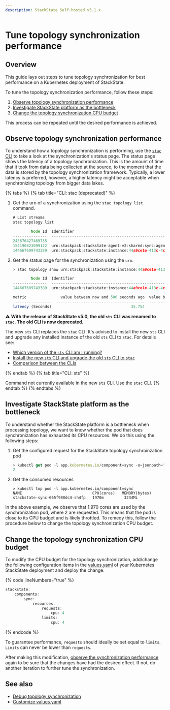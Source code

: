 ```yaml
---
description: StackState Self-hosted v5.1.x
---
```


# Tune topology synchronization performance

## Overview

This guide lays out steps to tune topology synchronization for best performance on a Kubernetes deployment of StackState.

To tune the topology synchronization performance, follow these steps:

1. [Observe topology synchronization performance](#observe-topology-synchronization-performance)
2. [Investigate StackState platform as the bottleneck](#investigate-stackstate-platform-as-the-bottleneck)
3. [Change the topology synchronization CPU budget](#change-the-topology-synchronization-cpu-budget)

This process can be repeated until the desired performance is achieved.

## Observe topology synchronization performance

To understand how a topology synchronization is performing, use the [`stac` CLI](/setup/cli/README.md) to take a look at the synchronization's status page. The status page shows the latency of a topology synchronization. This is the amount of time that it took from data being collected at the source, to the moment that the data is stored by the topology synchronization framework. Typically, a lower latency is preferred, however, a higher latency might be acceptable when synchronizing topology from bigger data lakes.

{% tabs %}
{% tab title="CLI: stac (deprecated)" %}

1. Get the urn of a synchronization using the `stac topology list` command.
    ```javascript
    # List streams
    stac topology list

            Node Id  Identifier                                                                               Status      Created Components    Deleted Components    Created Relations    Deleted Relations    Errors
    ---------------  ---------------------------------------------------------------------------------------  --------  --------------------  --------------------  -------------------  -------------------  --------
    245676427469735                                                                                           Running                      0                     0                    0                    0         0
    154190823099122  urn:stackpack:stackstate-agent-v2:shared:sync:agent                                      Running                 761818                763870              1517959              1519490         0
    144667609743389  urn:stackpack:stackstate:instance:44a9ce1e-413c-4c4c-819d-2095c1229dda:sync:stackstate   Running                  13599                  5496                    0                    0       329
    ```

2. Get the status page for the synchronization using the `urn`.
    ```javascript
    > stac topology show urn:stackpack:stackstate:instance:44a9ce1e-413c-4c4c-819d-2095c1229dda:sync:stackstate

            Node Id  Identifier                                                                               Status      Created Components    Deleted Components    Created Relations    Deleted Relations    Errors
    ---------------  ---------------------------------------------------------------------------------------  --------  --------------------  -------------------- -------------------  -------------------  --------
    144667609743389  urn:stackpack:stackstate:instance:44a9ce1e-413c-4c4c-819d-2095c1229dda:sync:stackstate   Running                  13599                  5496                    0                    0       329

    metric               value between now and 500 seconds ago  value between 500 and 1000 seconds ago    value between 1000 and 1500 seconds ago
    -----------------  ---------------------------------------  ----------------------------------------  -----------------------------------------
    latency (Seconds)                                   35.754                                    38.120                                    31.274
    ```

⚠️ **With the release of StackState v5.0, the old `sts` CLI was renamed to `stac`. The old CLI is now deprecated.**

The new `sts` CLI replaces the `stac` CLI. It's advised to install the new `sts` CLI and upgrade any installed instance of the old `sts` CLI to `stac`. For details see:

* [Which version of the `sts` CLI am I running?](/setup/cli/cli-comparison.md#which-version-of-the-cli-am-i-running "StackState Self-Hosted only")
* [Install the new `sts` CLI and upgrade the old `sts` CLI to `stac`](/setup/cli/cli-sts.md#install-the-new-sts-cli "StackState Self-Hosted only")
* [Comparison between the CLIs](/setup/cli/cli-comparison.md "StackState Self-Hosted only")

{% endtab %}
{% tab title="CLI: sts" %}

Command not currently available in the new `sts` CLI. Use the `stac` CLI.
{% endtab %}
{% endtabs %}

## Investigate StackState platform as the bottleneck

To understand whether the StackState platform is a bottleneck when processing topology, we want to know whether the pod that does synchronization has exhausted its CPU resources. We do this using the following steps:

1. Get the configured request for the StackState topology synchroinzation pod
    ```javascript
    > kubectl get pod -l app.kubernetes.io/component=sync -o=jsonpath='{.items[*]..resources.requests.cpu}'
    2
    ```

2. Get the consumed resources
    ```
    > kubectl top pod -l app.kubernetes.io/component=sync
    NAME                               CPU(cores)   MEMORY(bytes)
    stackstate-sync-665f988dc4-sh4fp   1970m         3234Mi
    ```

In the above example, we observe that 1.970 cores are used by the synchronization pod, where 2 are requested. This means that the pod is close to its CPU budget and is likely throttled. To remedy this, follow the procedure below to change the topology synchronization CPU budget.

## Change the topology synchronization CPU budget

To modify the CPU budget for the topology synchronization, add/change the following configuration items in the [values.yaml](/setup/install-stackstate/kubernetes_openshift/customize_config.md) of your Kubernetes StackState deployment and deploy the change.

{% code lineNumbers="true" %}
```javascript
stackstate:
    components:
        sync:
            resources:
                requests:
                    cpu: 4
                limits:
                    cpu: 4
```
{% endcode %}

To guarantee performance, `requests` should ideally be set equal to `limits`. `Limits` can never be lower than `requests`.

After making this modification, [observe the synchronization performance](#observe-topology-synchronization-performance) again to be sure that the changes have had the desired effect. If not, do another iteration to further tune the synchronization.

## See also

* [Debug topology synchronization](/configure/topology/debug-topology-synchronization.md)
* [Customize values.yaml](/setup/install-stackstate/kubernetes_openshift/customize_config.md)
